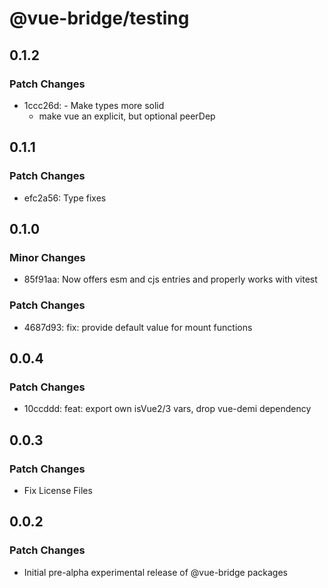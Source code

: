 # @vue-bridge/testing

## 0.1.2

### Patch Changes

- 1ccc26d: - Make types more solid
  - make vue an explicit, but optional peerDep

## 0.1.1

### Patch Changes

- efc2a56: Type fixes

## 0.1.0

### Minor Changes

- 85f91aa: Now offers esm and cjs entries and properly works with vitest

### Patch Changes

- 4687d93: fix: provide default value for mount functions

## 0.0.4

### Patch Changes

- 10ccddd: feat: export own isVue2/3 vars, drop vue-demi dependency

## 0.0.3

### Patch Changes

- Fix License Files

## 0.0.2

### Patch Changes

- Initial pre-alpha experimental release of @vue-bridge packages
